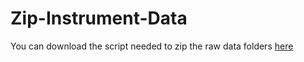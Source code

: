 # Zip-Instrument-Data

You can download the script needed to zip the raw data folders [here](https://github.com/Jack-Coutts/Zip-Instrument-Data/tree/v0.1.0/releases/latest/download/Source-Code.zip)
